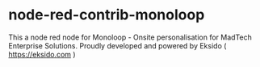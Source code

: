 # node-red-contrib-monoloop
This a node red node for Monoloop - Onsite personalisation for MadTech Enterprise Solutions. Proudly developed and powered by Eksido ( https://eksido.com )
